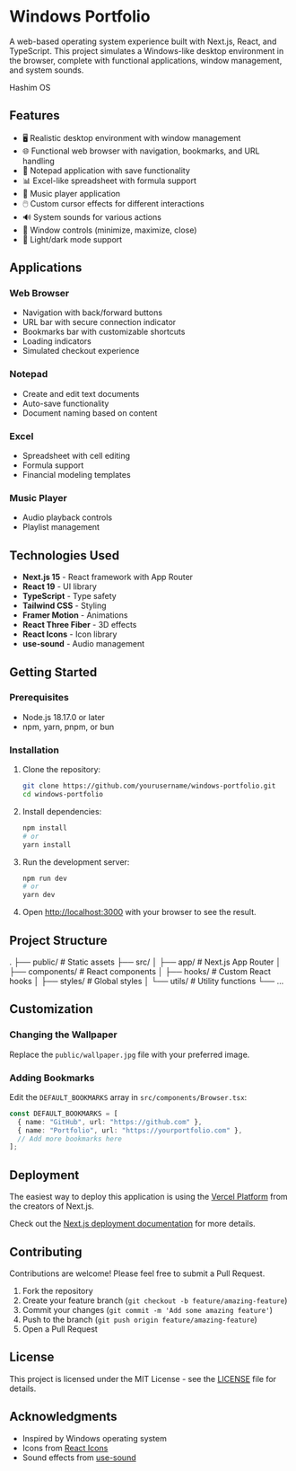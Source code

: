 # Windows Portfolio

A web-based operating system experience built with Next.js, React, and TypeScript. This project simulates a Windows-like desktop environment in the browser, complete with functional applications, window management, and system sounds.

Hashim OS

## Features

- 🖥️ Realistic desktop environment with window management
- 🌐 Functional web browser with navigation, bookmarks, and URL handling
- 📝 Notepad application with save functionality
- 📊 Excel-like spreadsheet with formula support
- 🎵 Music player application
- 🖱️ Custom cursor effects for different interactions
- 🔊 System sounds for various actions
- 🔄 Window controls (minimize, maximize, close)
- 🌙 Light/dark mode support

## Applications

### Web Browser
- Navigation with back/forward buttons
- URL bar with secure connection indicator
- Bookmarks bar with customizable shortcuts
- Loading indicators
- Simulated checkout experience

### Notepad
- Create and edit text documents
- Auto-save functionality
- Document naming based on content

### Excel
- Spreadsheet with cell editing
- Formula support
- Financial modeling templates

### Music Player
- Audio playback controls
- Playlist management

## Technologies Used

- **Next.js 15** - React framework with App Router
- **React 19** - UI library
- **TypeScript** - Type safety
- **Tailwind CSS** - Styling
- **Framer Motion** - Animations
- **React Three Fiber** - 3D effects
- **React Icons** - Icon library
- **use-sound** - Audio management

## Getting Started

### Prerequisites
- Node.js 18.17.0 or later
- npm, yarn, pnpm, or bun

### Installation

1. Clone the repository:
   ```bash
   git clone https://github.com/yourusername/windows-portfolio.git
   cd windows-portfolio
   ```

2. Install dependencies:
   ```bash
   npm install
   # or
   yarn install
   ```

3. Run the development server:
   ```bash
   npm run dev
   # or
   yarn dev
   ```

4. Open [http://localhost:3000](http://localhost:3000) with your browser to see the result.

## Project Structure

.
├── public/            # Static assets
├── src/
│   ├── app/           # Next.js App Router
│   ├── components/    # React components
│   ├── hooks/         # Custom React hooks
│   ├── styles/        # Global styles
│   └── utils/         # Utility functions
└── ...

## Customization

### Changing the Wallpaper
Replace the `public/wallpaper.jpg` file with your preferred image.

### Adding Bookmarks
Edit the `DEFAULT_BOOKMARKS` array in `src/components/Browser.tsx`:
```typescript
const DEFAULT_BOOKMARKS = [
  { name: "GitHub", url: "https://github.com" },
  { name: "Portfolio", url: "https://yourportfolio.com" },
  // Add more bookmarks here
];
```

## Deployment

The easiest way to deploy this application is using the [Vercel Platform](https://vercel.com) from the creators of Next.js.

Check out the [Next.js deployment documentation](https://nextjs.org/docs/deployment) for more details.

## Contributing

Contributions are welcome! Please feel free to submit a Pull Request.

1. Fork the repository
2. Create your feature branch (`git checkout -b feature/amazing-feature`)
3. Commit your changes (`git commit -m 'Add some amazing feature'`)
4. Push to the branch (`git push origin feature/amazing-feature`)
5. Open a Pull Request

## License

This project is licensed under the MIT License - see the [LICENSE](LICENSE) file for details.

## Acknowledgments

- Inspired by Windows operating system
- Icons from [React Icons](https://react-icons.github.io/react-icons/)
- Sound effects from [use-sound](https://github.com/joshwcomeau/use-sound)
